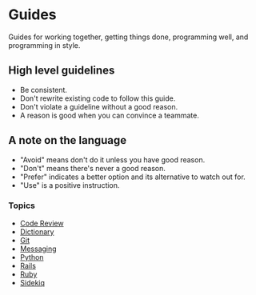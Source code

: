 # Guides

Guides for working together, getting things done, programming well, and
programming in style.

## High level guidelines

- Be consistent.
- Don't rewrite existing code to follow this guide.
- Don't violate a guideline without a good reason.
- A reason is good when you can convince a teammate.

## A note on the language

- "Avoid" means don't do it unless you have good reason.
- "Don't" means there's never a good reason.
- "Prefer" indicates a better option and its alternative to watch out for.
- "Use" is a positive instruction.

### Topics

- [Code Review](/code-review/)
- [Dictionary](/dictionary/)
- [Git](/git/)
- [Messaging](/messaging/)
- [Python](/python/)
- [Rails](/rails/)
- [Ruby](/ruby/)
- [Sidekiq](/sidekiq/)
